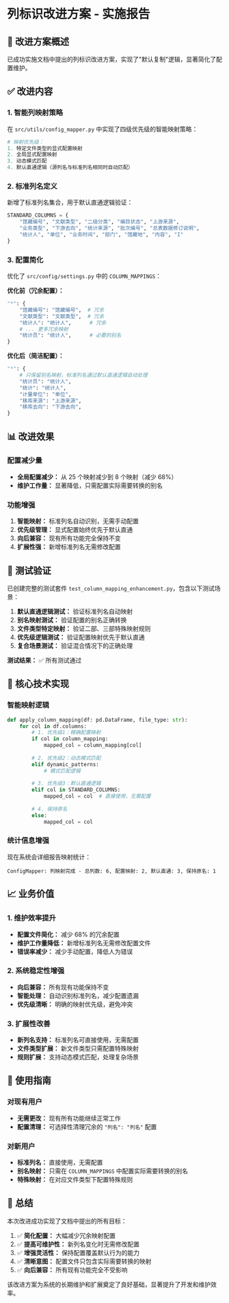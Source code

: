 # 列标识改进方案 - 实施报告

## 🎯 改进方案概述

已成功实施文档中提出的列标识改进方案，实现了"默认复制"逻辑，显著简化了配置维护。

## ✅ 改进内容

### 1. 智能列映射策略

在 `src/utils/config_mapper.py` 中实现了四级优先级的智能映射策略：

```python
# 映射优先级：
1. 特定文件类型的显式配置映射
2. 全局显式配置映射 
3. 动态模式匹配
4. 默认直通逻辑（源列名与标准列名相同时自动匹配）
```

### 2. 标准列名定义

新增了标准列名集合，用于默认直通逻辑验证：

```python
STANDARD_COLUMNS = {
    "馆藏编号", "文献类型", "二级分类", "编目状态", "上游来源", 
    "业务类型", "下游去向", "统计来源", "批次编号", "总表数据修订说明",
    "统计人", "单位", "业务时间", "部门", "馆藏地", "内容", "I"
}
```

### 3. 配置简化

优化了 `src/config/settings.py` 中的 `COLUMN_MAPPINGS`：

**优化前（冗余配置）：**
```python
"*": {
    "馆藏编号": "馆藏编号",  # 冗余
    "文献类型": "文献类型",  # 冗余
    "统计人": "统计人",      # 冗余
    # ... 更多冗余映射
    "统计员": "统计人",      # 必要的别名
}
```

**优化后（简洁配置）：**
```python
"*": {
    # 只保留别名映射，标准列名通过默认直通逻辑自动处理
    "统计员": "统计人",
    "统计": "统计人",
    "计量单位": "单位",
    "移库来源": "上游来源",
    "移库去向": "下游去向",
}
```

## 📊 改进效果

### 配置减少量
- **全局配置减少：** 从 25 个映射减少到 8 个映射（减少 68%）
- **维护工作量：** 显著降低，只需配置实际需要转换的别名

### 功能增强
1. **智能映射：** 标准列名自动识别，无需手动配置
2. **优先级管理：** 显式配置始终优先于默认直通
3. **向后兼容：** 现有所有功能完全保持不变
4. **扩展性强：** 新增标准列名无需修改配置

## 🧪 测试验证

已创建完整的测试套件 `test_column_mapping_enhancement.py`，包含以下测试场景：

1. **默认直通逻辑测试：** 验证标准列名自动映射
2. **别名映射测试：** 验证配置的别名正确转换
3. **文件类型特定映射：** 验证二部、三部特殊映射规则
4. **优先级逻辑测试：** 验证配置映射优先于默认直通
5. **复合场景测试：** 验证混合情况下的正确处理

**测试结果：** ✅ 所有测试通过

## 🔧 核心技术实现

### 智能映射逻辑

```python
def apply_column_mapping(df: pd.DataFrame, file_type: str):
    for col in df.columns:
        # 1. 优先级1：精确配置映射
        if col in column_mapping:
            mapped_col = column_mapping[col]
            
        # 2. 优先级2：动态模式匹配
        elif dynamic_patterns:
            # 模式匹配逻辑
            
        # 3. 优先级3：默认直通逻辑
        elif col in STANDARD_COLUMNS:
            mapped_col = col  # 直接使用，无需配置
            
        # 4. 保持原名
        else:
            mapped_col = col
```

### 统计信息增强

现在系统会详细报告映射统计：

```
ConfigMapper: 列映射完成 - 总列数: 6, 配置映射: 2, 默认直通: 3, 保持原名: 1
```

## 📈 业务价值

### 1. 维护效率提升
- **配置文件简化：** 减少 68% 的冗余配置
- **维护工作量降低：** 新增标准列名无需修改配置文件
- **错误率减少：** 减少手动配置，降低人为错误

### 2. 系统稳定性增强
- **向后兼容：** 所有现有功能保持不变
- **智能处理：** 自动识别标准列名，减少配置遗漏
- **优先级清晰：** 明确的映射优先级，避免冲突

### 3. 扩展性改善
- **新列名支持：** 标准列名可直接使用，无需配置
- **文件类型扩展：** 新文件类型只需配置特殊映射
- **规则扩展：** 支持动态模式匹配，处理复杂场景

## 🚀 使用指南

### 对现有用户
- **无需更改：** 现有所有功能继续正常工作
- **配置清理：** 可选择性清理冗余的 `"列名": "列名"` 配置

### 对新用户
- **标准列名：** 直接使用，无需配置
- **别名映射：** 只需在 `COLUMN_MAPPINGS` 中配置实际需要转换的别名
- **特殊映射：** 在对应文件类型下配置特殊规则

## 📝 总结

本次改进成功实现了文档中提出的所有目标：

1. ✅ **简化配置：** 大幅减少冗余映射配置
2. ✅ **提高可维护性：** 新列名变化时无需修改配置
3. ✅ **增强灵活性：** 保持配置覆盖默认行为的能力
4. ✅ **清晰意图：** 配置文件只包含实际需要转换的映射
5. ✅ **向后兼容：** 所有现有功能完全不受影响

该改进方案为系统的长期维护和扩展奠定了良好基础，显著提升了开发和维护效率。